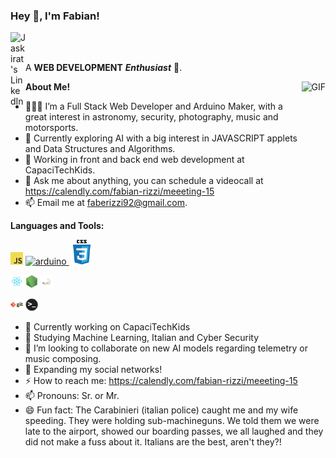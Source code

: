 <h3 title="hehehe"> Hey 👋, I'm Fabian!</h3>

<a href="www.linkedin.com/in/fabian-rizzi">
  <img align="left" alt="Jaskirat's LinkedIn" width="24px" src="https://cdn.jsdelivr.net/npm/simple-icons@v3/icons/linkedin.svg" />
</a>

<br />
<br />

A **WEB DEVELOPMENT** ***Enthusiast*** 🚀.
 

  <img align="right" alt="GIF" src="https://i.pinimg.com/originals/e4/26/70/e426702edf874b181aced1e2fa5c6cde.gif" height="250" />

**About Me!**

- 👨🏽‍💻 I’m a Full Stack Web Developer and Arduino Maker, with a great interest in astronomy, security, photography, music and motorsports.
- 🌱 Currently exploring AI with a big interest in JAVASCRIPT applets and Data Structures and Algorithms. 
- 🤔 Working in front and back end web development at CapaciTechKids.
- 💬 Ask me about anything, you can schedule a videocall at https://calendly.com/fabian-rizzi/meeeting-15
- 📫 Email me at [faberizzi92@gmail.com](mailto:faberizzi92@gmail.com).





**Languages and Tools:**  

<code><img height="20" src="https://raw.githubusercontent.com/github/explore/80688e429a7d4ef2fca1e82350fe8e3517d3494d/topics/javascript/javascript.png"></code>
 <a href="https://www.arduino.cc/" target="_blank"> <img src="https://cdn.worldvectorlogo.com/logos/arduino-1.svg" alt="arduino" width="40" height="40"/> </a>
<a href="https://www.w3schools.com/css/" target="_blank"> <img src="https://raw.githubusercontent.com/devicons/devicon/master/icons/css3/css3-original-wordmark.svg" alt="css3" width="40" height="40"/> </a>

<code><img height="20" src="https://raw.githubusercontent.com/github/explore/80688e429a7d4ef2fca1e82350fe8e3517d3494d/topics/react/react.png"></code>
<code><img height="20" src="https://raw.githubusercontent.com/github/explore/80688e429a7d4ef2fca1e82350fe8e3517d3494d/topics/nodejs/nodejs.png"></code>
<code><img height="20" src="https://raw.githubusercontent.com/github/explore/80688e429a7d4ef2fca1e82350fe8e3517d3494d/topics/mysql/mysql.png"></code>

<code><img height="20" src="https://raw.githubusercontent.com/github/explore/80688e429a7d4ef2fca1e82350fe8e3517d3494d/topics/git/git.png"></code>
<code><img height="20" src="https://raw.githubusercontent.com/github/explore/80688e429a7d4ef2fca1e82350fe8e3517d3494d/topics/terminal/terminal.png"></code>



- 🔭 Currently working on CapaciTechKids
- 🤔 Studying Machine Learning, Italian and Cyber Security
- 👯 I’m looking to collaborate on new AI models regarding telemetry or music composing.
- 🌱 Expanding my social networks!
- ⚡ How to reach me: https://calendly.com/fabian-rizzi/meeeting-15
- 📫 Pronouns: Sr. or Mr.
- 😄 Fun fact: The Carabinieri (italian police) caught me and my wife speeding. They were holding sub-machineguns. We told them we were late to the airport, showed our boarding passes, we all laughed and they did not make a fuss about it. Italians are the best, aren't they?!
